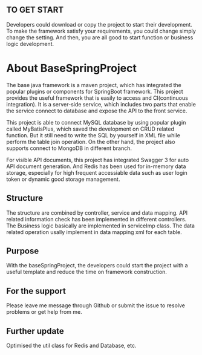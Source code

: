 ## TO GET START
Developers could download or copy the project to start their development. To make the framework satisfy your requirements, you could change simply change the setting. And then, you are all good to start function or business logic development.

# About BaseSpringProject
The base java framework is a maven project, which has integrated the popular plugins or components for SpringBoot framework. This project provides the useful framework that is easily to access and CI(continuous integration). It is a server-side service, which includes two parts that enable the service connect to database and expose the API to the front service.

This project is able to connect MySQL database by using popular plugin called MyBatisPlus, which saved the development on CRUD related function. But it still need to write the SQL by yourself in XML file while perform the table join operation. On the other hand, the project also supports connect to MongoDB in different branch.

For visible API documents, this project has integrated Swagger 3 for auto API document generation. And Redis has been used for in-memory data storage, especially for high frequent accessiable data such as user login token or dynamic good storage management.

## Structure
The structure are combined by controller, service and data mapping. API related information check has been implemented in different controllers. The Business logic basically are implemented in serviceImp class. The data related operation usally implement in data mapping xml for each table.

## Purpose
With the baseSpringProject, the developers could start the project with a useful template and reduce the time on framework construction.

## For the support
Please leave me message through Github or submit the issue to resolve problems or get help from me. 

## Further update
Optimised the util class for Redis and Database, etc.
